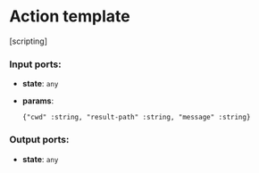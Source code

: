 # Action template

[scripting]

### Input ports:

* __state__: `any`


* __params__: 
    ```
    {"cwd" :string, "result-path" :string, "message" :string}
    ```



### Output ports:

* __state__: `any`


